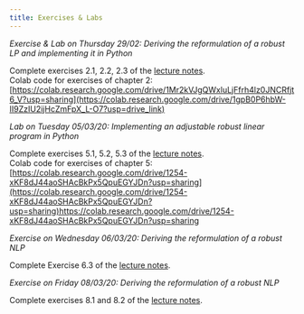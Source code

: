 ```yaml
---
title: Exercises & Labs
---
```


_Exercise & Lab on Thursday 29/02: Deriving the reformulation of a robust LP and implementing it in  Python_

Complete exercises 2.1, 2.2, 2.3 of the [lecture notes](./LectureNotes_v15.pdf).  
Colab code for exercises of chapter 2:  
[https://colab.research.google.com/drive/1Mr2kVJgQWxluLjFfrh4lz0JNCRfjt6_V?usp=sharing](https://colab.research.google.com/drive/1gpB0P6hbW-II9ZzIU2ijHcZmFpX_L-O7?usp=drive_link)



_Lab on Tuesday 05/03/20: Implementing an adjustable robust linear program in Python_

Complete exercises 5.1, 5.2, 5.3 of the [lecture notes](./LectureNotes_v15.pdf).  
Colab code for exercises of chapter 5:  
[https://colab.research.google.com/drive/1254-xKF8dJ44aoSHAcBkPx5QpuEGYJDn?usp=sharing](https://colab.research.google.com/drive/1254-xKF8dJ44aoSHAcBkPx5QpuEGYJDn?usp=sharing)https://colab.research.google.com/drive/1254-xKF8dJ44aoSHAcBkPx5QpuEGYJDn?usp=sharing



_Exercise on Wednesday 06/03/20: Deriving the reformulation of a robust NLP_

Complete Exercise 6.3 of the [lecture notes](./LectureNotes_v15.pdf).



_Exercise on Friday 08/03/20: Deriving the reformulation of a robust NLP_

Complete exercises 8.1 and 8.2 of the [lecture notes](./LectureNotes_v15.pdf).
